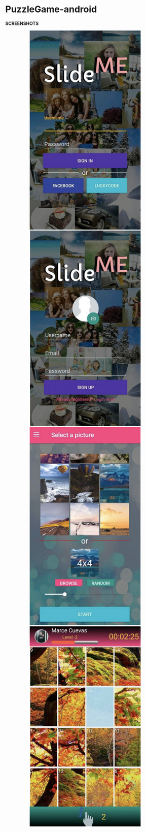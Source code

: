 # PuzzleGame-android

**SCREENSHOTS**

<p align="center">
  <img src="puzzleOne.png" width="350"/>
  <img src="PuzzleTwo.png" width="350"/>
  <img src="PuzzleThree.png" width="350"/>
  <img src="PuzzleFour.png" width="350"/>
</p>
